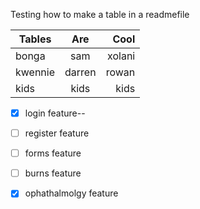 Testing how to make a table in a readmefile

| Tables        | Are           | Cool   |
| ------------- |:-------------:| -----: |
| bonga         | sam           |xolani  |       
| kwennie       | darren        | rowan  |
| kids          |  kids         | kids   |

- [x] login feature--
- [ ] register feature
- [ ] forms feature
- [ ] burns feature
- [x] ophathalmolgy feature


